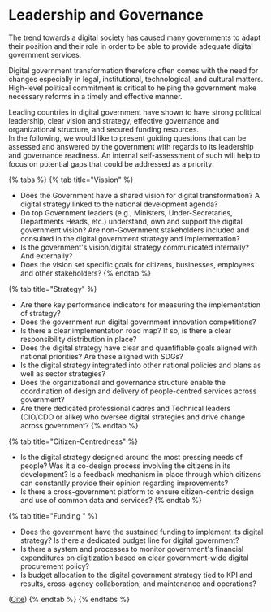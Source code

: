 # Leadership and Governance

The trend towards a digital society has caused many governments to adapt their position and their role in order to be able to provide adequate digital government services.&#x20;

Digital government transformation therefore often comes with the need for changes especially in  legal, institutional, technological, and cultural matters. High-level political commitment is critical to helping the government make necessary reforms in a timely and effective manner. &#x20;

Leading countries in digital government have shown to have strong political leadership, clear vision and strategy, effective governance and organizational structure, and secured funding resources.  \
In the following, we would like to present guiding questions that can be assessed and answered by the government with regards to its leadership and governance readiness. An internal self-assessment of such will help to focus on potential gaps that could be addressed as a priority: &#x20;

{% tabs %}
{% tab title="Vission" %}


* Does the Government have a shared vision for digital transformation? A digital strategy linked to the national development agenda?&#x20;
* Do top Government leaders (e.g., Ministers, Under-Secretaries, Departments Heads, etc.) understand, own and support the digital government vision? Are non-Government stakeholders included and consulted in the digital government strategy and implementation?&#x20;
* Is the government's vision/digital strategy communicated internally? And externally?&#x20;
* Does the vision set specific goals for citizens, businesses, employees and other stakeholders?&#x20;
{% endtab %}

{% tab title="Strategy" %}
* Are there key performance indicators for measuring the implementation of strategy?&#x20;
* Does the government run digital government innovation competitions? &#x20;
* Is there a clear implementation road map? If so, is there a clear responsibility distribution in place?&#x20;
* Does the digital strategy have clear and quantifiable goals aligned with national priorities? Are these aligned with SDGs?&#x20;
* Is the digital strategy integrated into other national policies and plans as well as sector strategies? &#x20;
* Does the organizational and governance structure enable the coordination of design and delivery of people-centred services across government?&#x20;
* Are there dedicated professional cadres and Technical leaders (CIO/CDO or alike) who oversee digital strategies and drive change across government?&#x20;
{% endtab %}

{% tab title="Citizen-Centredness" %}
* Is the digital strategy designed around the most pressing needs of people? Was it a co-design process involving the citizens in its development? Is a feedback mechanism in place through which citizens can constantly provide their opinion regarding improvements?&#x20;
* Is there a cross-government platform to ensure citizen-centric design and use of common data and services?&#x20;
{% endtab %}

{% tab title="Funding " %}
* Does the government have the sustained funding to implement its digital strategy? Is there a dedicated budget line for digital government?&#x20;
* Is there a system and processes to monitor government's financial expenditures on digitization based on clear government-wide digital procurement policy?&#x20;
* Is budget allocation to the digital government strategy tied to KPI and results, cross-agency collaboration, and maintenance and operations?&#x20;

([Cite](https://openknowledge.worldbank.org/handle/10986/32547))&#x20;
{% endtab %}
{% endtabs %}

